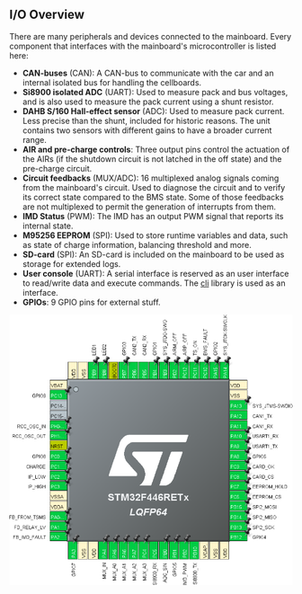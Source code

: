 ## I/O Overview
There are many peripherals and devices connected to the mainboard. Every component that interfaces with the mainboard's microcontroller is listed here:
- **CAN-buses** (CAN): A CAN-bus to communicate with the car and an internal isolated bus for handling the cellboards.
- **Si8900 isolated ADC** (UART): Used to measure pack and bus voltages, and is also used to measure the pack current using a shunt resistor.
- **DAHB S/160 Hall-effect sensor** (ADC): Used to measure pack current. Less precise than the shunt, included for historic reasons. The unit contains two sensors with different gains to have a broader current range.
- **AIR and pre-charge controls**: Three output pins control the actuation of the AIRs (if the shutdown circuit is not latched in the off state) and the pre-charge circuit.
- **Circuit feedbacks** (MUX/ADC): 16 multiplexed analog signals coming from the mainboard's circuit. Used to diagnose the circuit and to verify its correct state compared to the BMS state. Some of those feedbacks are not multiplexed to permit the generation of interrupts from them.
- **IMD Status** (PWM): The IMD has an output PWM signal that reports its internal state.
- **M95256 EEPROM** (SPI): Used to store runtime variables and data, such as state of charge information, balancing threshold and more.
- **SD-card** (SPI): An SD-card is included on the mainboard to be used as storage for extended logs.
- **User console** (UART): A serial interface is reserved as an user interface to read/write data and execute commands. The [cli](https://github.com/eagletrt/micro-libs/tree/master/cli) library is used as an interface.
- **GPIOs**: 9 GPIO pins for external stuff.

![Mainboard's I/O configuration](/pics/mainboard_cubemx.png)